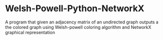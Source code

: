 # Welsh-Powell-Python-NetworkX
A program that given an adjacency matrix of an undirected graph outputs a the colored graph using Welsh-powell coloring algorithm and NetworkX graphical representation
